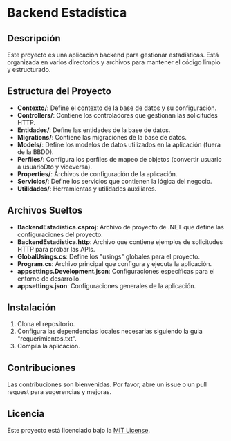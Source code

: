 # Backend Estadística

## Descripción
Este proyecto es una aplicación backend para gestionar estadísticas. Está organizada en varios directorios y archivos para mantener el código limpio y estructurado.

## Estructura del Proyecto

- **Contexto/**: Define el contexto de la base de datos y su configuración.
- **Controllers/**: Contiene los controladores que gestionan las solicitudes HTTP.
- **Entidades/**: Define las entidades de la base de datos.
- **Migrations/**: Contiene las migraciones de la base de datos.
- **Models/**: Define los modelos de datos utilizados en la aplicación (fuera de la BBDD).
- **Perfiles/**: Configura los perfiles de mapeo de objetos (convertir usuario a usuarioDto y viceversa).
- **Properties/**: Archivos de configuración de la aplicación.
- **Servicios/**: Define los servicios que contienen la lógica del negocio.
- **Utilidades/**: Herramientas y utilidades auxiliares.

## Archivos Sueltos

- **BackendEstadistica.csproj**: Archivo de proyecto de .NET que define las configuraciones del proyecto.
- **BackendEstadistica.http**: Archivo que contiene ejemplos de solicitudes HTTP para probar las APIs.
- **GlobalUsings.cs**: Define los "usings" globales para el proyecto.
- **Program.cs**: Archivo principal que configura y ejecuta la aplicación.
- **appsettings.Development.json**: Configuraciones específicas para el entorno de desarrollo.
- **appsettings.json**: Configuraciones generales de la aplicación.

## Instalación
1. Clona el repositorio.
2. Configura las dependencias locales necesarias siguiendo la guia "requerimientos.txt".
3. Compila la aplicación.

## Contribuciones
Las contribuciones son bienvenidas. Por favor, abre un issue o un pull request para sugerencias y mejoras.

## Licencia
Este proyecto está licenciado bajo la [MIT License](LICENSE).
